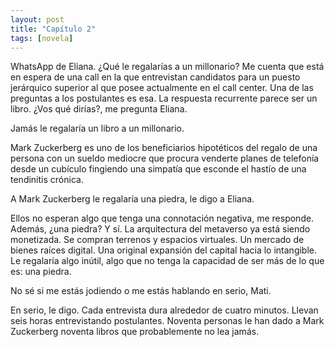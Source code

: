 ```yaml
---
layout: post
title: "Capítulo 2"
tags: [novela]
---
```


WhatsApp de Eliana. ¿Qué le regalarías a un millonario? Me cuenta que está en espera de una call en la que entrevistan candidatos para un puesto jerárquico superior al que posee actualmente en el call center. Una de las preguntas a los postulantes es esa. La respuesta recurrente parece ser un libro. ¿Vos qué dirías?, me pregunta Eliana.

Jamás le regalaría un libro a un millonario.

Mark Zuckerberg es uno de los beneficiarios hipotéticos del regalo de una persona con un sueldo mediocre que procura venderte planes de telefonía desde un cubículo fingiendo una simpatía que esconde el hastío de una tendinitis crónica.

A Mark Zuckerberg le regalaría una piedra, le digo a Eliana.

Ellos no esperan algo que tenga una connotación negativa, me responde. Además, ¿una piedra? Y sí. La arquitectura del metaverso ya está siendo monetizada. Se compran terrenos y espacios virtuales. Un mercado de bienes raíces digital. Una original expansión del capital hacia lo intangible. Le regalaría algo inútil, algo que no tenga la capacidad de ser más de lo que es: una piedra.

No sé si me estás jodiendo o me estás hablando en serio, Mati.

En serio, le digo. Cada entrevista dura alrededor de cuatro minutos. Llevan seis horas entrevistando postulantes. Noventa personas le han dado a Mark Zuckerberg noventa libros que probablemente no lea jamás.
